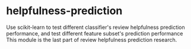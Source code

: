# helpfulness-prediction

Use scikit-learn to test different classifier's review helpfulness prediction performance, and test different feature subset's prediction performance
This module is the last part of review helpfulness prediction research.
